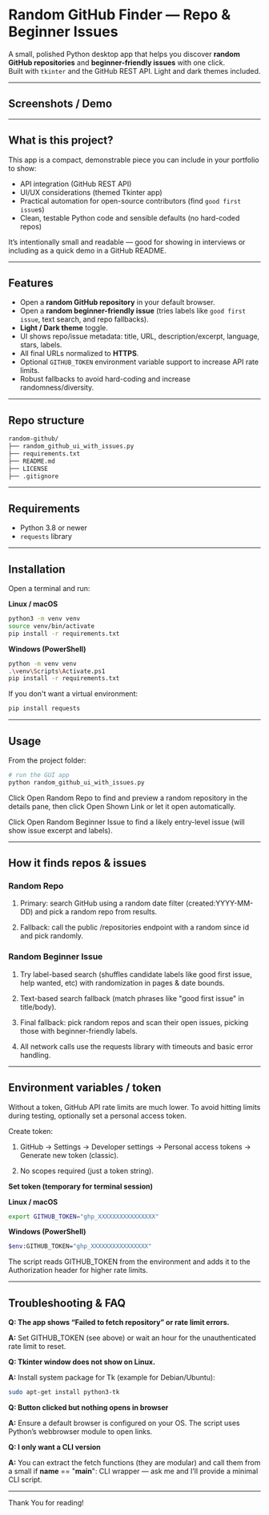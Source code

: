# Random GitHub Finder — Repo & Beginner Issues

A small, polished Python desktop app that helps you discover **random GitHub repositories** and **beginner-friendly issues** with one click.  
Built with `tkinter` and the GitHub REST API. Light and dark themes included.

---
## Screenshots / Demo



---

## What is this project?
This app is a compact, demonstrable piece you can include in your portfolio to show:
- API integration (GitHub REST API)
- UI/UX considerations (themed Tkinter app)
- Practical automation for open-source contributors (find `good first issue`s)
- Clean, testable Python code and sensible defaults (no hard-coded repos)

It’s intentionally small and readable — good for showing in interviews or including as a quick demo in a GitHub README.

---

## Features
- Open a **random GitHub repository** in your default browser.
- Open a **random beginner-friendly issue** (tries labels like `good first issue`, text search, and repo fallbacks).
- **Light / Dark theme** toggle.
- UI shows repo/issue metadata: title, URL, description/excerpt, language, stars, labels.
- All final URLs normalized to **HTTPS**.
- Optional `GITHUB_TOKEN` environment variable support to increase API rate limits.
- Robust fallbacks to avoid hard-coding and increase randomness/diversity.

---

## Repo structure 
```bash
random-github/
├── random_github_ui_with_issues.py
├── requirements.txt
├── README.md 
├── LICENSE
├── .gitignore
```
---

## Requirements
- Python 3.8 or newer  
- `requests` library

---

## Installation

Open a terminal and run:

**Linux / macOS**
```bash
python3 -m venv venv
source venv/bin/activate
pip install -r requirements.txt
```
**Windows (PowerShell)**
```bash
python -m venv venv
.\venv\Scripts\Activate.ps1
pip install -r requirements.txt
```
If you don't want a virtual environment:
```bash
pip install requests
```

---
## Usage 
From the project folder:
```bash
# run the GUI app
python random_github_ui_with_issues.py
```
Click Open Random Repo to find and preview a random repository in the details pane, then click Open Shown Link or let it open automatically.

Click Open Random Beginner Issue to find a likely entry-level issue (will show issue excerpt and labels).

---

## How it finds repos & issues

### Random Repo

1) Primary: search GitHub using a random date filter (created:YYYY-MM-DD) and pick a random repo from results.

2) Fallback: call the public /repositories endpoint with a random since id and pick randomly.

### Random Beginner Issue

1) Try label-based search (shuffles candidate labels like good first issue, help wanted, etc) with randomization in pages & date bounds.

2) Text-based search fallback (match phrases like "good first issue" in title/body).

3) Final fallback: pick random repos and scan their open issues, picking those with beginner-friendly labels.

4) All network calls use the requests library with timeouts and basic error handling.

---
## Environment variables / token

Without a token, GitHub API rate limits are much lower. To avoid hitting limits during testing, optionally set a personal access token.

Create token:

1) GitHub → Settings → Developer settings → Personal access tokens → Generate new token (classic).

2) No scopes required (just a token string).

**Set token (temporary for terminal session)**

**Linux / macOS**
```bash
export GITHUB_TOKEN="ghp_XXXXXXXXXXXXXXXX"
```
**Windows (PowerShell)**
```bash
$env:GITHUB_TOKEN="ghp_XXXXXXXXXXXXXXXX"
```

The script reads GITHUB_TOKEN from the environment and adds it to the Authorization header for higher rate limits.

---
## Troubleshooting & FAQ

**Q: The app shows “Failed to fetch repository” or rate limit errors.**

**A:** Set GITHUB_TOKEN (see above) or wait an hour for the unauthenticated rate limit to reset.

**Q: Tkinter window does not show on Linux.**

**A:** Install system package for Tk (example for Debian/Ubuntu):
```bash
sudo apt-get install python3-tk
```

**Q: Button clicked but nothing opens in browser**

**A:** Ensure a default browser is configured on your OS. The script uses Python’s webbrowser module to open links.

**Q: I only want a CLI version**

**A:** You can extract the fetch functions (they are modular) and call them from a small if __name__ == "__main__": CLI wrapper — ask me and I’ll provide a minimal CLI script.

---
Thank You for reading!
 
 
